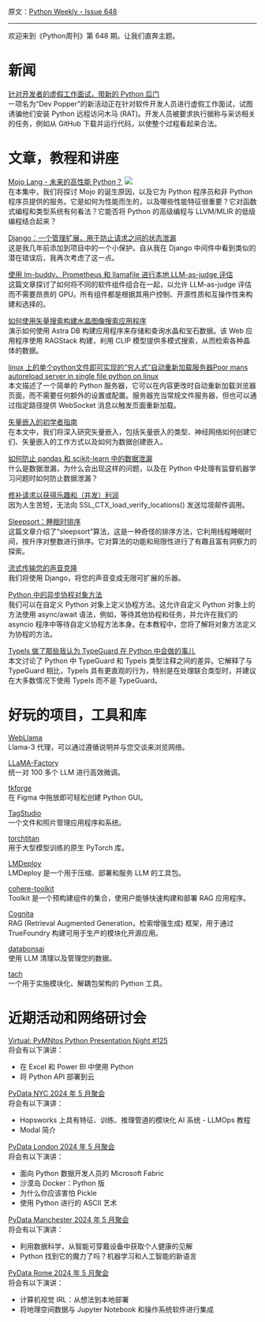原文：[Python Weekly - Issue 648](http://eepurl.com/iPdo2g)

---

欢迎来到《Python周刊》第 648 期。让我们直奔主题。 
 
      
# 新闻  
  
[针对开发者的虚假工作面试，带新的 Python 后门](https://www.bleepingcomputer.com/news/security/fake-job-interviews-target-developers-with-new-python-backdoor/)  
一项名为“Dev Popper”的新活动正在针对软件开发人员进行虚假工作面试，试图诱骗他们安装 Python 远程访问木马 (RAT)。开发人员被要求执行据称与采访相关的任务，例如从 GitHub 下载并运行代码，以使整个过程看起来合法。  
  
  
# 文章，教程和讲座  
  
[Mojo Lang - 未来的高性能 Python？](https://www.youtube.com/watch?v=JRcXUuQYR90) ![](https://mcusercontent.com/e2e180baf855ac797ef407fc7/images/af76283a-6e65-436c-967a-900427cf6399.png)  
在本集中，我们将探讨 Mojo 的诞生原因，以及它为 Python 程序员和非 Python 程序员提供的服务。它是如何为性能而生的，以及哪些性能特征很重要？它对函数式编程和类型系统有何看法？它能否将 Python 的高级编程与 LLVM/MLIR 的低级编程结合起来？  
  
[Django：一个管理扩展，用于防止请求之间的状态泄漏](https://adamj.eu/tech/2024/04/29/django-admin-prevent-leaking-requests/)  
这是我几年前添加到项目中的一个小保护。自从我在 Django 中间件中看到类似的潜在错误后，我再次考虑了这一点。  
  
[使用 lm-buddy、Prometheus 和 llamafile 进行本地 LLM-as-judge 评估](https://blog.mozilla.ai/local-llm-as-judge-evaluation-with-lm-buddy-prometheus-and-llamafile)  
这篇文章探讨了如何将不同的软件组件组合在一起，以允许 LLM-as-judge 评估而不需要昂贵的 GPU。所有组件都是根据其用户控制、开源性质和互操作性来构建和选择的。  
  
[如何使用矢量搜索构建水晶图像搜索应用程序](https://www.datastax.com/blog/building-a-generative-ai-crystal-image-search-app-with-vector-search)  
演示如何使用 Astra DB 构建应用程序来存储和查询水晶和宝石数据。该 Web 应用程序使用 RAGStack 构建，利用 CLIP 模型提供多模式搜索，从而检索各种晶体的数据。  
  
[linux 上的单个python文件即可实现的“穷人式”自动重新加载服务器Poor mans autoreload server in single file python on linux](https://hereket.com/posts/linux_live_reload_python_server/)  
本文描述了一个简单的 Python 服务器，它可以在内容更改时自动重新加载浏览器页面，而不需要任何额外的设置或配置。服务器充当常规文件服务器，但也可以通过指定路径提供 WebSocket 消息以触发页面重新加载。  
  
[矢量嵌入的初学者指南](https://www.timescale.com/blog/a-beginners-guide-to-vector-embeddings/)  
在本文中，我们将深入研究矢量嵌入，包括矢量嵌入的类型、神经网络如何创建它们、矢量嵌入的工作方式以及如何为数据创建嵌入。      
  
[如何防止 pandas 和 scikit-learn 中的数据泄漏](https://www.dataschool.io/machine-learning-data-leakage/)   
什么是数据泄漏，为什么会出现这样的问题，以及在 Python 中处理有监督机器学习问题时如何防止数据泄漏？  
  
[修补请求以获得乐趣和（并发）利润](https://blog.borrego.dev/entries/patching-requests-for-fun-and-concurrent-profit.html)  
因为人生苦短，无法向 SSL_CTX_load_verify_locations() 发送垃圾邮件调用。  
  
[Sleepsort：睡眠时排序](https://animeshchouhan.com/posts/sleepsort)  
这篇文章介绍了“sleepsort”算法，这是一种奇怪的排序方法，它利用线程睡眠时间，按升序对整数进行排序。它对算法的功能和局限性进行了有趣且富有洞察力的探索。  
  
[流式传输您的声音克隆](https://www.photondesigner.com/articles/voice-api)  
我们将使用 Django，将您的声音变成无限可扩展的乐器。  
  
[Python 中的异步协程对象方法](https://superfastpython.com/asyncio-coroutine-methods/)  
我们可以在自定义 Python 对象上定义协程方法。这允许自定义 Python 对象上的方法使用 async/await 语法，例如，等待其他协程和任务，并允许在我们的 asyncio 程序中等待自定义协程方法本身。在本教程中，您将了解将对象方法定义为协程的方法。  
  
[TypeIs 做了那些我认为 TypeGuard 在 Python 中会做的事儿](https://rednafi.com/python/typeguard_vs_typeis/)  
本文讨论了 Python 中 TypeGuard 和 TypeIs 类型注释之间的差异。它解释了与 TypeGuard 相比，TypeIs 具有更直观的行为，特别是在处理联合类型时，并建议在大多数情况下使用 TypeIs 而不是 TypeGuard。  
  
  
# 好玩的项目，工具和库  
  
[WebLlama](https://github.com/McGill-NLP/webllama)  
Llama-3 代理，可以通过遵循说明并与您交谈来浏览网络。  
  
[LLaMA-Factory](https://github.com/hiyouga/LLaMA-Factory)  
统一对 100 多个 LLM 进行高效微调。  
  
[tkforge](https://github.com/Axorax/tkforge)  
在 Figma 中拖放即可轻松创建 Python GUI。  
  
[TagStudio](https://github.com/TagStudioDev/TagStudio)  
一个文件和照片管理应用程序和系统。  
  
[torchtitan](https://github.com/pytorch/torchtitan)  
用于大型模型训练的原生 PyTorch 库。  
  
[LMDeploy](https://github.com/InternLM/lmdeploy)  
LMDeploy 是一个用于压缩、部署和服务 LLM 的工具包。  
  
[cohere-toolkit](https://github.com/cohere-ai/cohere-toolkit)  
Toolkit 是一个预构建组件的集合，使用户能够快速构建和部署 RAG 应用程序。  
  
[Cognita](https://github.com/truefoundry/cognita)  
RAG (Retrieval Augmented Generation，检索增强生成) 框架，用于通过 TrueFoundry 构建可用于生产的模块化开源应用。  
  
[databonsai](https://github.com/databonsai/databonsai)  
使用 LLM 清理以及管理您的数据。  
  
[tach](https://github.com/Never-Over/tach)  
一个用于实施模块化、解耦包架构的 Python 工具。  
  
  
# 近期活动和网络研讨会  
  
[Virtual: PyMNtos Python Presentation Night #125](https://www.meetup.com/pymntos-twin-cities-python-user-group/events/300536500/)  
将会有以下演讲：
* 在 Excel 和 Power BI 中使用 Python
* 将 Python API 部署到云
  
[PyData NYC  2024 年 5 月聚会](https://www.meetup.com/pydatanyc/events/300430791/)  
将会有以下演讲：
* Hopsworks 上具有特征、训练、推理管道的模块化 AI 系统 - LLMOps 教程
* Modal 简介

  
[PyData London  2024 年 5 月聚会](https://www.meetup.com/pydata-london-meetup/events/300415482/)  
将会有以下演讲：
* 面向 Python 数据开发人员的 Microsoft Fabric
* 沙漠岛 Docker：Python 版
* 为什么你应该害怕 Pickle
* 使用 Python 进行的 ASCII 艺术 
  
[PyData Manchester  2024 年 5 月聚会](https://www.meetup.com/pydata-manchester/events/300228721/)  
将会有以下演讲：
* 利用数据科学，从智能可穿戴设备中获取个人健康的见解
* Python 找到它的魔力了吗？机器学习和人工智能的新语言 
  
[PyData Rome  2024 年 5 月聚会](https://www.meetup.com/pydata-rome/events/300514196/)  
将会有以下演讲：
* 计算机视觉 IRL：从想法到本地部署
* 将地理空间数据与 Jupyter Notebook 和操作系统软件进行集成

